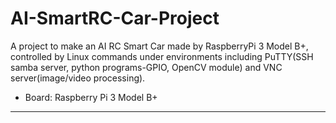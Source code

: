 # AI-SmartRC-Car-Project
A project to make an AI RC Smart Car made by RaspberryPi 3 Model B+, controlled by Linux commands under environments including PuTTY(SSH samba server, python programs-GPIO, OpenCV module) and VNC server(image/video processing).
- Board: Raspberry Pi 3 Model B+
<hr>
